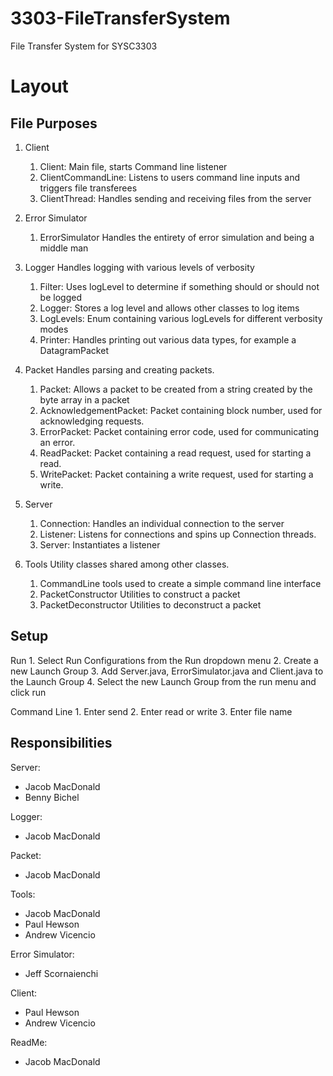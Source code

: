 # 3303-FileTransferSystem
File Transfer System for SYSC3303

# Layout

## File Purposes

1. Client
    1. Client: Main file, starts Command line listener
    2. ClientCommandLine: Listens to users command line inputs and triggers file transferees
    3. ClientThread: Handles sending and receiving files from the server
    
2. Error Simulator
    1. ErrorSimulator Handles the entirety of error simulation and being a middle man
    
3. Logger    Handles logging with various levels of verbosity
    1. Filter: Uses logLevel to determine if something should or should not be logged
    2. Logger: Stores a log level and allows other classes to log items
    3. LogLevels: Enum containing various logLevels for different verbosity modes
    4. Printer: Handles printing out various data types, for example a DatagramPacket
    
4. Packet    Handles parsing and creating packets.
    1. Packet: Allows a packet to be created from a string created by the byte array in a packet
    2. AcknowledgementPacket: Packet containing block number, used for acknowledging requests.
    3. ErrorPacket: Packet containing error code, used for communicating an error.
    4. ReadPacket: Packet containing a read request, used for starting a read.
    5. WritePacket: Packet containing a write request, used for starting a write.
    
5. Server
    1. Connection: Handles an individual connection to the server
    2. Listener: Listens for connections and spins up Connection threads.
    3. Server: Instantiates a listener
    
6. Tools    Utility classes shared among other classes.
    1. CommandLine tools used to create a simple command line interface
    2. PacketConstructor Utilities to construct a packet
    3. PacketDeconstructor Utilities to deconstruct a packet

## Setup
Run
    1. Select Run Configurations from the Run dropdown menu
    2. Create a new Launch Group
    3. Add Server.java, ErrorSimulator.java and Client.java to the Launch Group
    4. Select the new Launch Group from the run menu and click run
    
Command Line
    1. Enter send
    2. Enter read or write
    3. Enter file name


## Responsibilities

Server:
  * Jacob MacDonald
  * Benny Bichel
  
Logger:
  * Jacob MacDonald
  
Packet:
  * Jacob MacDonald
  
Tools:
  * Jacob MacDonald
  * Paul Hewson
  * Andrew Vicencio
  
Error Simulator:
  * Jeff Scornaienchi
  
Client:
  * Paul Hewson
  * Andrew Vicencio
  
ReadMe:
  * Jacob MacDonald
